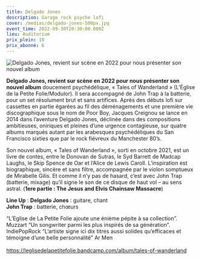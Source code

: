 ```yaml
---
title: Delgado Jones
description: Garage rock psyche lofi
cover: /medias/delgado-jones-500px.jpg
event_time: 2022-09-30T20:30:00.000Z
lieu: Auditorium
prix_plein: 10
prix_abonné: 6
---
```

![Delgado Jones, revient sur scène en 2022 pour nous présenter son nouvel album](/medias/delgado-jones-500px.jpg "Crédit photo © John Delahaye")

**Delgado Jones, revient sur scène en 2022 pour nous présenter son nouvel album** doucement psychédélique, « Tales of Wanderland » (L’Église de la Petite Folie/Modulor). Il sera accompagné de John Trap à la batterie, pour un set résolument brut et sans artifices. Après des débuts lofi sur cassettes en partie égarées au fil des déménagements et une première vie discographique sous le nom de Poor Boy, Jacques Creignou se lance en 2014 dans l’aventure Delgado Jones, déclinée dans des compositions ambitieuses, oniriques et pleines d’une urgence contagieuse, sur quatre albums marqués autant par les arabesques psychédéliques du San Francisco sixties que par le rock fiévreux du Manchester 80’s.

Son nouvel album, « Tales of Wanderland », sorti en octobre 2021, est un livre de contes, entre le Donovan de Sutras, le Syd Barrett de Madcap Laughs, le Skip Spence de Oar et l’Alice de Lewis Caroll. L’inspiration est biographique, sincère et sans filtre, accompagnée par le violon somptueux de Mirabelle Gilis. Et comme il n’y pas de hasard, c’est avec John Trap (batterie, mixage) qu’il signe le son de ce disque de haut vol – au sens astral. (**1ere partie : The Jesus and Elvis Chainsaw Massacre**)

**Line Up** : **Delgado Jones** : guitare, chant\
**John Trap** : batterie, chœurs

“L’Eglise de La Petite Folie ajoute une énième pépite à sa collection”. Muzzart “Un songwriter parmi les plus inspirés de sa génération”. IndiePopRock “L’artiste signe ici dix titres aussi solides qu’efficaces et témoigne d’une belle personnalité” Ar Men\
\
<https://leglisedelapetitefolie.bandcamp.com/album/tales-of-wanderland>[](https://leglisedelapetitefolie.bandcamp.com/album/tales-of-wanderland)
